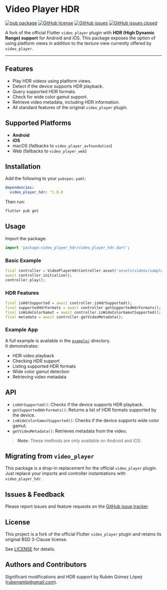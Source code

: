# Video Player HDR

[![pub package](https://img.shields.io/pub/v/video_player_hdr.svg)](https://pub.dev/packages/video_player_hdr)
[![GitHub license](https://img.shields.io/github/license/rubengmlp/video_player_hdr.svg)](LICENSE)
[![GitHub issues](https://img.shields.io/github/issues/rubengmlp/video_player_hdr.svg)](https://github.com/rubengmlp/video_player_hdr/issues)
[![GitHub issues closed](https://img.shields.io/github/issues-closed/rubengmlp/video_player_hdr.svg)](https://github.com/rubengmlp/video_player_hdr/issues?q=is%3Aissue+is%3Aclosed)

A fork of the official Flutter `video_player` plugin with **HDR (High Dynamic Range) support** for Android and iOS. This package exposes the option of using platform views in addition to the texture view currently offered by `video_player`.

<hr />

## Features

- Play HDR videos using platform views.
- Detect if the device supports HDR playback.
- Query supported HDR formats.
- Check for wide color gamut support.
- Retrieve video metadata, including HDR information.
- All standard features of the original `video_player` plugin.

## Supported Platforms

- **Android**
- **iOS**
- macOS (fallbacks to `video_player_avfoundation`)
- Web (fallbacks to `video_player_web`)

## Installation

Add the following to your `pubspec.yaml`:

```yaml
dependencies:
  video_player_hdr: ^1.0.0
```

Then run:

```sh
flutter pub get
```

## Usage

Import the package:

```dart
import 'package:video_player_hdr/video_player_hdr.dart';
```

### Basic Example

```dart
final controller = VideoPlayerHdrController.asset('assets/videos/sample_hdr_video.mp4');
await controller.initialize();
controller.play();
```

### HDR Features

```dart
final isHdrSupported = await controller.isHdrSupported();
final supportedHdrFormats = await controller.getSupportedHdrFormats();
final isWideColorGamut = await controller.isWideColorGamutSupported();
final metadata = await controller.getVideoMetadata();
```

### Example App

A full example is available in the [`example/`](example/) directory.  
It demonstrates:

- HDR video playback
- Checking HDR support
- Listing supported HDR formats
- Wide color gamut detection
- Retrieving video metadata

## API

- `isHdrSupported()`: Checks if the device supports HDR playback.
- `getSupportedHdrFormats()`: Returns a list of HDR formats supported by the device.
- `isWideColorGamutSupported()`: Checks if the device supports wide color gamut.
- `getVideoMetadata()`: Retrieves metadata from the video.

> **Note:** These methods are only available on Android and iOS.

## Migrating from `video_player`

This package is a drop-in replacement for the official `video_player` plugin.  
Just replace your imports and controller instantiations with `video_player_hdr`.

## Issues & Feedback

Please report issues and feature requests on the [GitHub issue tracker](https://github.com/rubengmlp/video_player_hdr/issues).

## License

This project is a fork of the official Flutter `video_player` plugin and retains its original BSD 3-Clause license.

See [LICENSE](LICENSE) for details.

## Authors and Contributors

Significant modifications and HDR support by Rubén Gómez López ([rubengmlp@gmail.com](mailto:rubengmlp@gmail.com)).